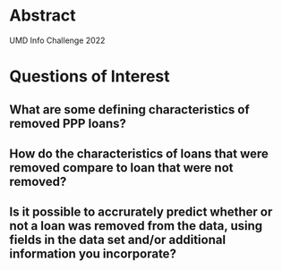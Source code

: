 # Abstract
UMD Info Challenge 2022
# Questions of Interest
## What are some defining characteristics of removed PPP loans?

## How do the characteristics of loans that were removed compare to loan that were not removed?

## Is it possible to accrurately predict whether or not a loan was removed from the data, using fields in the data set and/or additional information you incorporate?
